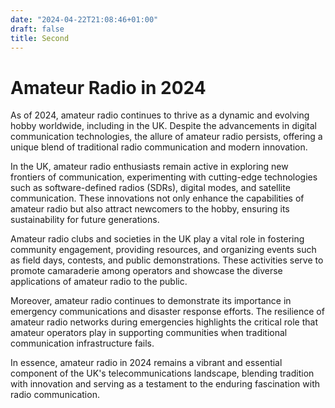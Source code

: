 ```yaml
---
date: "2024-04-22T21:08:46+01:00"
draft: false
title: Second
---
```

# Amateur Radio in 2024


As of 2024, amateur radio continues to thrive as a dynamic and evolving hobby worldwide, including in the UK. Despite the advancements in digital communication technologies, the allure of amateur radio persists, offering a unique blend of traditional radio communication and modern innovation.

In the UK, amateur radio enthusiasts remain active in exploring new frontiers of communication, experimenting with cutting-edge technologies such as software-defined radios (SDRs), digital modes, and satellite communication. These innovations not only enhance the capabilities of amateur radio but also attract newcomers to the hobby, ensuring its sustainability for future generations.

Amateur radio clubs and societies in the UK play a vital role in fostering community engagement, providing resources, and organizing events such as field days, contests, and public demonstrations. These activities serve to promote camaraderie among operators and showcase the diverse applications of amateur radio to the public.

Moreover, amateur radio continues to demonstrate its importance in emergency communications and disaster response efforts. The resilience of amateur radio networks during emergencies highlights the critical role that amateur operators play in supporting communities when traditional communication infrastructure fails.

In essence, amateur radio in 2024 remains a vibrant and essential component of the UK's telecommunications landscape, blending tradition with innovation and serving as a testament to the enduring fascination with radio communication.